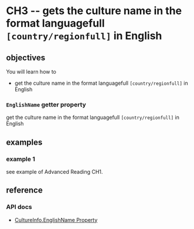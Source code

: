 # CH3 -- gets the culture name in the format languagefull `[country/regionfull]` in English

## objectives
You will learn how to

+  get the culture name in the format languagefull `[country/regionfull]` in English

### `EnglishName` getter property
get the culture name in the format languagefull `[country/regionfull]` in English

## examples
### example 1
see example of Advanced Reading CH1. 

## reference
### API docs
+ [CultureInfo.EnglishName Property](https://learn.microsoft.com/en-us/dotnet/api/system.globalization.cultureinfo.englishname?view=net-8.0)